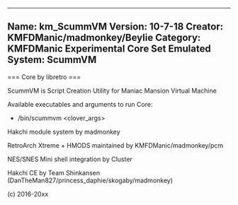 -----------------------
Name: km_ScummVM
Version: 10-7-18
Creator: KMFDManic/madmonkey/Beylie
Category: KMFDManic Experimental Core Set
Emulated System: ScummVM
-----------------------
=== Core by libretro ===

ScummVM is Script Creation Utility for Maniac Mansion Virtual Machine

Available executables and arguments to run Core:
- /bin/scummvm <rom> <clover_args>

Hakchi module system by madmonkey

RetroArch Xtreme + HMODS maintained by KMFDManic/madmonkey/pcm

NES/SNES Mini shell integration by Cluster

Hakchi CE by Team Shinkansen (DanTheMan827/princess_daphie/skogaby/madmonkey)

(c) 2016-20xx
